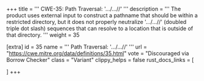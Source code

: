 +++
title = '''
CWE-35: Path Traversal: '.../...//'
'''
description	= '''
The product uses external input to construct a pathname that should be within a restricted directory, but it does not properly neutralize '.../...//' (doubled triple dot slash) sequences that can resolve to a location that is outside of that directory.
'''
weight = 35

[extra]
id = 35
name = '''
Path Traversal: '.../...//'
'''
url = "https://cwe.mitre.org/data/definitions/35.html"
vote = "Discouraged via Borrow Checker"
class = "Variant"
clippy_helps = false
rust_docs_links = [
	
]
+++
